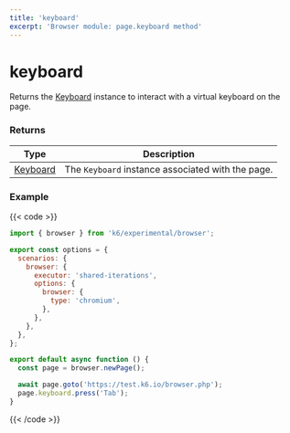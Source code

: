 ```yaml
---
title: 'keyboard'
excerpt: 'Browser module: page.keyboard method'
---
```


# keyboard

Returns the [Keyboard](/javascript-api/k6-experimental/browser/keyboard/) instance to interact with a virtual keyboard on the page.

### Returns

| Type                                                          | Description                                       |
| ------------------------------------------------------------- | ------------------------------------------------- |
| [Keyboard](/javascript-api/k6-experimental/browser/keyboard/) | The `Keyboard` instance associated with the page. |

### Example

{{< code >}}

```javascript
import { browser } from 'k6/experimental/browser';

export const options = {
  scenarios: {
    browser: {
      executor: 'shared-iterations',
      options: {
        browser: {
          type: 'chromium',
        },
      },
    },
  },
};

export default async function () {
  const page = browser.newPage();

  await page.goto('https://test.k6.io/browser.php');
  page.keyboard.press('Tab');
}
```

{{< /code >}}
